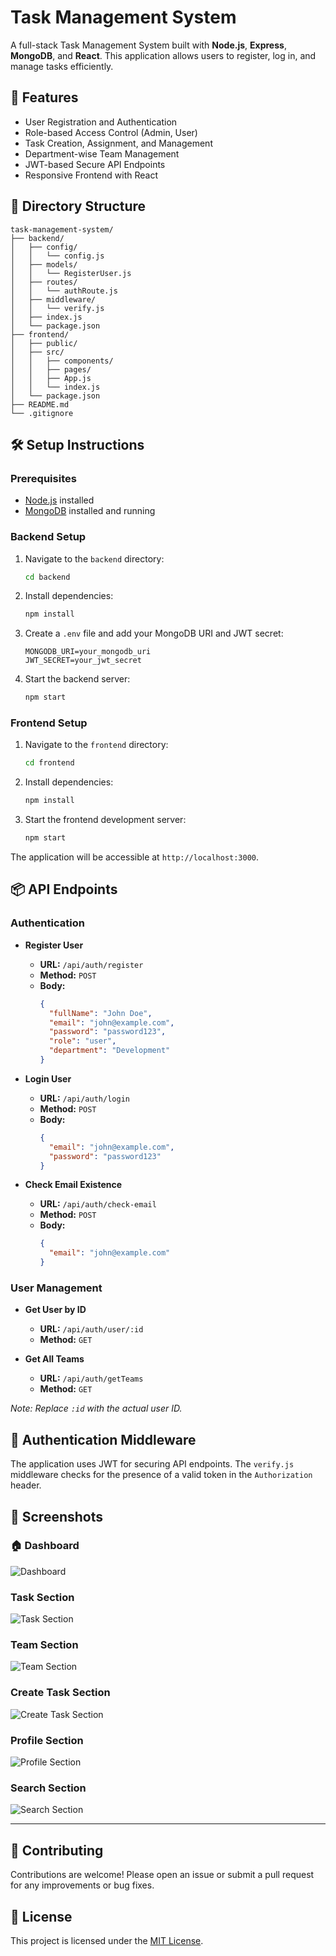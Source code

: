 
# Task Management System

A full-stack Task Management System built with **Node.js**, **Express**, **MongoDB**, and **React**. This application allows users to register, log in, and manage tasks efficiently.

## 🚀 Features

- User Registration and Authentication
- Role-based Access Control (Admin, User)
- Task Creation, Assignment, and Management
- Department-wise Team Management
- JWT-based Secure API Endpoints
- Responsive Frontend with React

## 📁 Directory Structure

```
task-management-system/
├── backend/
│   ├── config/
│   │   └── config.js
│   ├── models/
│   │   └── RegisterUser.js
│   ├── routes/
│   │   └── authRoute.js
│   ├── middleware/
│   │   └── verify.js
│   ├── index.js
│   └── package.json
├── frontend/
│   ├── public/
│   ├── src/
│   │   ├── components/
│   │   ├── pages/
│   │   ├── App.js
│   │   └── index.js
│   └── package.json
├── README.md
└── .gitignore
```

## 🛠️ Setup Instructions

### Prerequisites

- [Node.js](https://nodejs.org/) installed
- [MongoDB](https://www.mongodb.com/) installed and running

### Backend Setup

1. Navigate to the `backend` directory:

   ```bash
   cd backend
   ```

2. Install dependencies:

   ```bash
   npm install
   ```

3. Create a `.env` file and add your MongoDB URI and JWT secret:

   ```env
   MONGODB_URI=your_mongodb_uri
   JWT_SECRET=your_jwt_secret
   ```

4. Start the backend server:

   ```bash
   npm start
   ```

### Frontend Setup

1. Navigate to the `frontend` directory:

   ```bash
   cd frontend
   ```

2. Install dependencies:

   ```bash
   npm install
   ```

3. Start the frontend development server:

   ```bash
   npm start
   ```

The application will be accessible at `http://localhost:3000`.

## 📦 API Endpoints

### Authentication

- **Register User**
  - **URL:** `/api/auth/register`
  - **Method:** `POST`
  - **Body:**
    ```json
    {
      "fullName": "John Doe",
      "email": "john@example.com",
      "password": "password123",
      "role": "user",
      "department": "Development"
    }
    ```

- **Login User**
  - **URL:** `/api/auth/login`
  - **Method:** `POST`
  - **Body:**
    ```json
    {
      "email": "john@example.com",
      "password": "password123"
    }
    ```

- **Check Email Existence**
  - **URL:** `/api/auth/check-email`
  - **Method:** `POST`
  - **Body:**
    ```json
    {
      "email": "john@example.com"
    }
    ```

### User Management

- **Get User by ID**
  - **URL:** `/api/auth/user/:id`
  - **Method:** `GET`

- **Get All Teams**
  - **URL:** `/api/auth/getTeams`
  - **Method:** `GET`

*Note: Replace `:id` with the actual user ID.*

## 🔐 Authentication Middleware

The application uses JWT for securing API endpoints. The `verify.js` middleware checks for the presence of a valid token in the `Authorization` header.

## 📸 Screenshots

### 🏠 Dashboard
![Dashboard](https://github.com/Bipana-Rai/task-management-system/blob/master/screenshots/Screenshot%202025-05-04%20140530.png?raw=true)
###  Task Section
![Task Section](https://github.com/Bipana-Rai/task-management-system/blob/master/screenshots/Screenshot%202025-05-04%20140611.png?raw=true)
###  Team Section
![Team Section](https://github.com/Bipana-Rai/task-management-system/blob/master/screenshots/Screenshot%202025-05-04%20140642.png?raw=true)
###  Create Task Section
![Create Task Section](https://github.com/Bipana-Rai/task-management-system/blob/master/screenshots/Screenshot%202025-05-04%20140712.png?raw=true)
###  Profile Section
![Profile Section](https://github.com/Bipana-Rai/task-management-system/blob/master/screenshots/Screenshot%202025-05-04%20140742.png?raw=true)
###  Search Section
![Search Section](https://github.com/Bipana-Rai/task-management-system/blob/master/screenshots/Screenshot%202025-05-04%20140816.png?raw=true)



---

## 🤝 Contributing

Contributions are welcome! Please open an issue or submit a pull request for any improvements or bug fixes.

## 📄 License

This project is licensed under the [MIT License](LICENSE).
